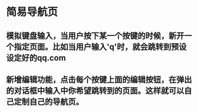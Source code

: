 # 简易导航页
## 模拟键盘输入，当用户按下某一个按键的时候，新开一个指定页面。比如当用户输入'q'时，就会跳转到预设设定好的qq.com
## 新增编辑功能，点击每个按键上面的编辑按钮，在弹出的对话框中输入中你希望跳转到的页面。这样就可以自己定制自己的导航页。
